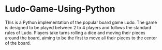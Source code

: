 # Ludo-Game-Using-Python
This is a Python implementation of the popular board game Ludo. The game is designed to be played between 2 to 4 players and follows the standard rules of Ludo. Players take turns rolling a dice and moving their pieces around the board, aiming to be the first to move all their pieces to the center of the board.
